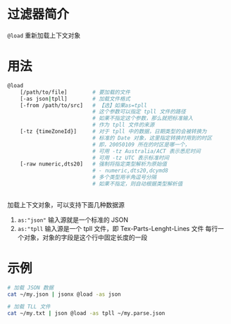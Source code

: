 # 过滤器简介

`@load` 重新加载上下文对象

# 用法

```bash
@load 
    [/path/to/file]        # 要加载的文件
    [-as json|tpll]        # 加载文件格式
    [-from /path/to/src]   # 【选】如果as=tpll
                           # 这个参数可以指定 tpll 文件的路径
                           # 如果不指定这个参数，那么就把标准输入
                           # 作为 tpll 文件的来源
    [-tz {timeZoneId}]     # 对于 tpll 中的数据，日期类型的会被转换为
                           # 标准的 Date 对象，这里指定转换时用到的时区
                           # 即，20050109 所在的时区是哪一个，
                           # 可用 -tz Australia/ACT 表示悉尼时间
                           # 可用 -tz UTC 表示标准时间
    [-raw numeric,dts20]   # 强制将指定类型解析为原始值
                           # - numeric,dts20,dcymd8
                           # 多个类型用半角逗号分隔
                           # 如果不指定，则自动根据类型解析值
    
```

加载上下文对象，可以支持下面几种数据源

1. `as:"json"` 输入源就是一个标准的 JSON
2. `as:"tpll` 输入源是一个 tpll 文件，即 Tex-Parts-Lenght-Lines 文件
   每行一个对象，对象的字段是这个行中固定长度的一段

# 示例

```bash
# 加载 JSON 数据
cat ~/my.json | jsonx @load -as json 

# 加载 TLL 文件
cat ~/my.txt | json @load -as tpll ~/my.parse.json
```

